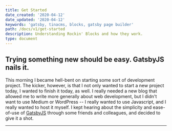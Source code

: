 ```yaml
---
title: Get Started
date_created: '2020-04-12'
date_updated: '2020-04-12'
keywords: 'gatsby, tinacms, blocks, gatsby page builder'
path: /docs/v1/get-started
description: Understanding Rockin' Blocks and how they work.
type: document
---
```

## Trying something new should be easy. GatsbyJS nails it.

This morning I became hell-bent on starting some sort of development project. The kicker, however, is that I not only wanted to start a new project today, I wanted to finish it today, as well. I really needed a new blog that allowed me to write more generally about web development, but I didn't want to use Medium or WordPress -- I really wanted to use Javascript, and I really wanted to host it myself. I kept hearing about the simplicity and ease-of-use of [GatsbyJS](https://www.gatsbyjs.org/) through some friends and colleagues, and decided to give it a shot.

***